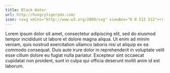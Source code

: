 ```yaml
---
title: Black Water
url: http://hungrytigerpdx.com/
icon: <svg xmlns="http://www.w3.org/2000/svg" viewBox="0 0 512 512"><!--! Font Awesome Pro 6.1.1 by @fontawesome - https://fontawesome.com License - https://fontawesome.com/license (Commercial License) Copyright 2022 Fonticons, Inc. --><path d="M256 112V128C256 136.8 248.8 144 240 144C195.8 144 160 108.2 160 64V48C160 39.16 167.2 32 176 32C220.2 32 256 67.82 256 112zM104 64C117.3 64 128 74.75 128 88C128 101.3 117.3 112 104 112H56C42.75 112 32 101.3 32 88C32 74.75 42.75 64 56 64H104zM136 136C149.3 136 160 146.7 160 160C160 173.3 149.3 184 136 184H24C10.75 184 0 173.3 0 160C0 146.7 10.75 136 24 136H136zM32 232C32 218.7 42.75 208 56 208H104C117.3 208 128 218.7 128 232C128 245.3 117.3 256 104 256H56C42.75 256 32 245.3 32 232zM272 48C272 39.16 279.2 32 288 32C332.2 32 368 67.82 368 112V128C368 136.8 360.8 144 352 144C307.8 144 272 108.2 272 64V48zM480 112V128C480 136.8 472.8 144 464 144C419.8 144 384 108.2 384 64V48C384 39.16 391.2 32 400 32C444.2 32 480 67.82 480 112zM480 208C480 252.2 444.2 288 400 288C391.2 288 384 280.8 384 272V256C384 211.8 419.8 176 464 176C472.8 176 480 183.2 480 192V208zM352 176C360.8 176 368 183.2 368 192V208C368 252.2 332.2 288 288 288C279.2 288 272 280.8 272 272V256C272 211.8 307.8 176 352 176zM256 208C256 252.2 220.2 288 176 288C167.2 288 160 280.8 160 272V256C160 211.8 195.8 176 240 176C248.8 176 256 183.2 256 192V208zM0 352C0 334.3 14.33 320 32 320H480C497.7 320 512 334.3 512 352C512 411.7 471.1 461.9 415.8 476C415.9 477.3 416 478.7 416 480C416 497.7 401.7 512 384 512H128C110.3 512 96 497.7 96 480C96 478.7 96.08 477.3 96.24 476C40.91 461.9 0 411.7 0 352V352z"/></svg>
---
```

Lorem ipsum dolor sit amet, consectetur adipiscing elit, sed do eiusmod tempor incididunt ut labore et dolore magna aliqua. Ut enim ad minim veniam, quis nostrud exercitation ullamco laboris nisi ut aliquip ex ea commodo consequat. Duis aute irure dolor in reprehenderit in voluptate velit esse cillum dolore eu fugiat nulla pariatur. Excepteur sint occaecat cupidatat non proident, sunt in culpa qui officia deserunt mollit anim id est laborum.